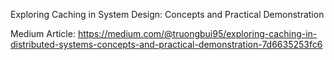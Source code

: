 Exploring Caching in System Design: Concepts and Practical Demonstration

Medium Article: https://medium.com/@truongbui95/exploring-caching-in-distributed-systems-concepts-and-practical-demonstration-7d6635253fc6

